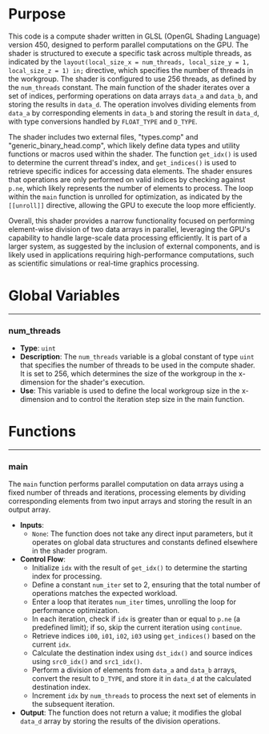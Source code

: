 # Purpose
This code is a compute shader written in GLSL (OpenGL Shading Language) version 450, designed to perform parallel computations on the GPU. The shader is structured to execute a specific task across multiple threads, as indicated by the `layout(local_size_x = num_threads, local_size_y = 1, local_size_z = 1) in;` directive, which specifies the number of threads in the workgroup. The shader is configured to use 256 threads, as defined by the `num_threads` constant. The main function of the shader iterates over a set of indices, performing operations on data arrays `data_a` and `data_b`, and storing the results in `data_d`. The operation involves dividing elements from `data_a` by corresponding elements in `data_b` and storing the result in `data_d`, with type conversions handled by `FLOAT_TYPE` and `D_TYPE`.

The shader includes two external files, "types.comp" and "generic_binary_head.comp", which likely define data types and utility functions or macros used within the shader. The function `get_idx()` is used to determine the current thread's index, and `get_indices()` is used to retrieve specific indices for accessing data elements. The shader ensures that operations are only performed on valid indices by checking against `p.ne`, which likely represents the number of elements to process. The loop within the `main` function is unrolled for optimization, as indicated by the `[[unroll]]` directive, allowing the GPU to execute the loop more efficiently.

Overall, this shader provides a narrow functionality focused on performing element-wise division of two data arrays in parallel, leveraging the GPU's capability to handle large-scale data processing efficiently. It is part of a larger system, as suggested by the inclusion of external components, and is likely used in applications requiring high-performance computations, such as scientific simulations or real-time graphics processing.
# Global Variables

---
### num\_threads
- **Type**: `uint`
- **Description**: The `num_threads` variable is a global constant of type `uint` that specifies the number of threads to be used in the compute shader. It is set to 256, which determines the size of the workgroup in the x-dimension for the shader's execution.
- **Use**: This variable is used to define the local workgroup size in the x-dimension and to control the iteration step size in the main function.


# Functions

---
### main
The `main` function performs parallel computation on data arrays using a fixed number of threads and iterations, processing elements by dividing corresponding elements from two input arrays and storing the result in an output array.
- **Inputs**:
    - `None`: The function does not take any direct input parameters, but it operates on global data structures and constants defined elsewhere in the shader program.
- **Control Flow**:
    - Initialize `idx` with the result of `get_idx()` to determine the starting index for processing.
    - Define a constant `num_iter` set to 2, ensuring that the total number of operations matches the expected workload.
    - Enter a loop that iterates `num_iter` times, unrolling the loop for performance optimization.
    - In each iteration, check if `idx` is greater than or equal to `p.ne` (a predefined limit); if so, skip the current iteration using `continue`.
    - Retrieve indices `i00`, `i01`, `i02`, `i03` using `get_indices()` based on the current `idx`.
    - Calculate the destination index using `dst_idx()` and source indices using `src0_idx()` and `src1_idx()`.
    - Perform a division of elements from `data_a` and `data_b` arrays, convert the result to `D_TYPE`, and store it in `data_d` at the calculated destination index.
    - Increment `idx` by `num_threads` to process the next set of elements in the subsequent iteration.
- **Output**: The function does not return a value; it modifies the global `data_d` array by storing the results of the division operations.


